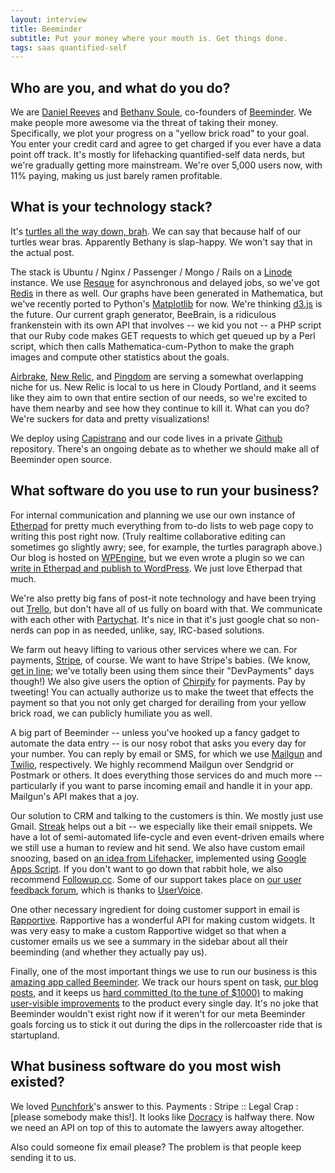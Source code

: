 ```yaml
---
layout: interview
title: Beeminder
subtitle: Put your money where your mouth is. Get things done.
tags: saas quantified-self
---
```



## Who are you, and what do you do?

We are [Daniel Reeves](http://dreev.es ) and [Bethany Soule](http://bethaknee.com ), co-founders of [Beeminder](http://beeminder.com ).
We make people more awesome via the threat of taking their money. 
Specifically, we plot your progress on a "yellow brick road" to your goal.
You enter your credit card and agree to get charged if you ever have a data point off track.
It's mostly for lifehacking quantified-self data nerds, but we're gradually getting more mainstream.
We're over 5,000 users now, with 11% paying, making us just barely ramen profitable.

## What is your technology stack?

It's [turtles all the way down, brah](http://en.wikipedia.org/wiki/File:River_terrapin.jpg ). We can say that because half of our turtles wear bras.
Apparently Bethany is slap-happy. We won't say that in the actual post.

The stack is Ubuntu / Nginx / Passenger / Mongo / Rails on a [Linode](http://linode.com ) instance.
We use [Resque](https://github.com/defunkt/resque/ ) for asynchronous and delayed jobs, so we've got [Redis](http://redis.io/ ) in there as well.
Our graphs have been generated in Mathematica, but we've recently ported to Python's [Matplotlib](http://matplotlib.sourceforge.net/ ) for now.
We're thinking [d3.js](http://d3js.org ) is the future.
Our current graph generator, BeeBrain, is a ridiculous frankenstein with its own API that involves -- we kid you not -- a PHP script that our Ruby code makes GET requests to which get queued up by a Perl script, which then calls Mathematica-cum-Python to make the graph images and compute other statistics about the goals.

[Airbrake](http://airbrake.io ), [New Relic](http://newrelic.com ), and [Pingdom](http://pingdom.com ) are serving a somewhat overlapping niche for us.
New Relic is local to us here in Cloudy Portland, and it seems like they aim to own that entire section of our needs, so we're excited to have them nearby and see how they continue to kill it. 
What can you do? We're suckers for data and pretty visualizations!

We deploy using [Capistrano](https://github.com/capistrano ) and our code lives in a private [Github](https://github.com/ ) repository.
There's an ongoing debate as to whether we should make all of Beeminder open source.

## What software do you use to run your business?

For internal communication and planning we use our own instance of [Etherpad](https://github.com/Pita/etherpad-lite/ ) for pretty much everything from to-do lists to web page copy to writing this post right now.
(Truly realtime collaborative editing can sometimes go slightly awry; see, for example, the turtles paragraph above.)
Our blog is hosted on [WPEngine](http://wpengine.com ), but we even wrote a plugin so we can [write in Etherpad and publish to WordPress](http://bethaknee.com/projects/expost "We love Etherpad. Not even in a platonic way. We want to make sweet sweet love to it. And we were hating the WordPress editor for so many reasons, not least of which that it does not make collaboration on blog posts as sublime as we expect from all text editing experiences since we first set eyes on Etherpad. So we wrote a plugin to jam Etherpad up into WordPress’s hoohah. Throw in some nice markdown as well and you have sexy times in WordPress’s backend."). 
We just love Etherpad that much.

We're also pretty big fans of post-it note technology and have been trying out [Trello](http://trello.com ), but don't have all of us fully on board with that. 
We communicate with each other with [Partychat](http://partychapp.appspot.com/ ).
It's nice in that it's just google chat so non-nerds can pop in as needed, unlike, say, IRC-based solutions.

We farm out heavy lifting to various other services where we can. 
For payments, [Stripe](http://stripe.com ), of course.
We want to have Stripe's babies. 
(We know, [get in line](http://www.kalzumeus.com/2012/08/06/stripe-and-ab-testing-made-me-a-small-fortune/ ); we've totally been using them since their "DevPayments" days though!)
We also give users the option of [Chirpify](http://chirpify.com ) for payments.
Pay by tweeting! You can actually authorize us to make the tweet that effects the payment so that you not only get charged for derailing from your yellow brick road, we can publicly humiliate you as well.

A big part of Beeminder -- unless you've hooked up a fancy gadget to automate the data entry -- is our nosy robot that asks you every day for your number.
You can reply by email or SMS, for which we use [Mailgun](http://www.mailgun.com/ ) and [Twilio](http://twilio.com ), respectively.
We highly recommend Mailgun over Sendgrid or Postmark or others.
It does everything those services do and much more -- particularly if you want to parse incoming email and handle it in your app.
Mailgun's API makes that a joy.

Our solution to CRM and talking to the customers is thin.
We mostly just use Gmail.
[Streak](http://www.streak.com/ ) helps out a bit -- we especially like their email snippets. 
We have a lot of semi-automated life-cycle and even event-driven emails where we still use a human to review and hit send.
We also have custom email snoozing, based on [an idea from Lifehacker](http://lifehacker.com/5825634/how-to-add-a-snooze-button-to-gmail ), implemented using [Google Apps Script](https://developers.google.com/apps-script/ ).
If you don't want to go down that rabbit hole, we also recommend [Followup.cc](http://followup.cc ).
Some of our support takes place on [our user feedback forum](http://uservoice.beeminder.com ), which is thanks to [UserVoice](http://uservoice.com ).

One other necessary ingredient for doing customer support in email is [Rapportive](http://rapportive.com ).
Rapportive has a wonderful API for making custom widgets.
It was very easy to make a custom Rapportive widget so that when a customer emails us we see a summary in the sidebar about all their beeminding (and whether they actually pay us).

Finally, one of the most important things we use to run our business is this [amazing app called Beeminder](http:/beeminder.com ). 
We track our hours spent on task, [our blog posts](http://beeminder.com/meta/blog ), and it keeps us [hard committed (to the tune of $1000)](http://blog.beeminder.com/blogdog ) to making [user-visible improvements](https://www.beeminder.com/meta/uvi ) to the product every single day.
It's no joke that Beeminder wouldn't exist right now if it weren't for our meta Beeminder goals forcing us to stick it out during the dips in the rollercoaster ride that is startupland.


## What business software do you most wish existed?

We loved [Punchfork](http://weusethat.com/punchfork/ )'s answer to this.
Payments : Stripe :: Legal Crap : \[please somebody make this!\].
It looks like [Docracy](http://www.docracy.com ) is halfway there.
Now we need an API on top of this to automate the lawyers away altogether.

Also could someone fix email please? The problem is that people keep sending it to us.

